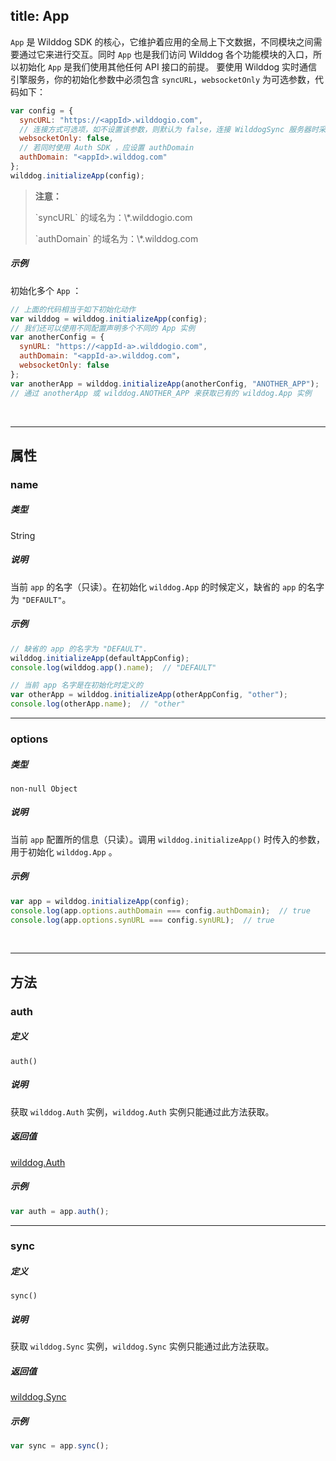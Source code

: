 
title: App
---

`App` 是 Wilddog SDK 的核心，它维护着应用的全局上下文数据，不同模块之间需要通过它来进行交互。同时 `App` 也是我们访问 Wilddog 各个功能模块的入口，所以初始化 `App` 是我们使用其他任何 API 接口的前提。
要使用 Wilddog 实时通信引擎服务，你的初始化参数中必须包含 `syncURL`，`websocketOnly` 为可选参数，代码如下：

```js
var config = {
  syncURL: "https://<appId>.wilddogio.com",
  // 连接方式可选项，如不设置该参数，则默认为 false，连接 WilddogSync 服务器时采用 polling 和 websocket 两种模式
  websocketOnly: false,
  // 若同时使用 Auth SDK ，应设置 authDomain
  authDomain: "<appId>.wilddog.com"
};
wilddog.initializeApp(config);

```

<blockquote class="warning">
  <p><strong>注意：</strong></p>
  <p>`syncURL` 的域名为：\*.wilddogio.com </p>
  <p>`authDomain` 的域名为：\*.wilddog.com </p>
</blockquote>

##### 示例

初始化多个 `App` ：

```js
// 上面的代码相当于如下初始化动作
var wilddog = wilddog.initializeApp(config);
// 我们还可以使用不同配置声明多个不同的 App 实例
var anotherConfig = {
  synURL: "https://<appId-a>.wilddogio.com",
  authDomain: "<appId-a>.wilddog.com"，
  websocketOnly: false
};
var anotherApp = wilddog.initializeApp(anotherConfig, "ANOTHER_APP");
// 通过 anotherApp 或 wilddog.ANOTHER_APP 来获取已有的 wilddog.App 实例
```

</br>

------

## 属性

### name

##### 类型

String

##### 说明

当前 `app` 的名字（只读）。在初始化 `wilddog.App` 的时候定义，缺省的 `app` 的名字为 `"DEFAULT"`。

##### 示例

```js
// 缺省的 app 的名字为 "DEFAULT".
wilddog.initializeApp(defaultAppConfig);
console.log(wilddog.app().name);  // "DEFAULT"
```
```js
// 当前 app 名字是在初始化时定义的
var otherApp = wilddog.initializeApp(otherAppConfig, "other");
console.log(otherApp.name);  // "other"
```

------

### options

##### 类型

`non-null Object`

##### 说明

当前 `app` 配置所的信息（只读）。调用 `wilddog.initializeApp()` 时传入的参数，用于初始化 `wilddog.App` 。

##### 示例

```js
var app = wilddog.initializeApp(config);
console.log(app.options.authDomain === config.authDomain);  // true
console.log(app.options.synURL === config.synURL);  // true
```

</br>

------

## 方法

### auth

##### 定义

`auth()`

##### 说明

获取 `wilddog.Auth` 实例，`wilddog.Auth` 实例只能通过此方法获取。

##### 返回值

[wilddog.Auth](/auth/Web/api/Auth.html)

##### 示例

```js
var auth = app.auth();
```

------

### sync

##### 定义

`sync()`

##### 说明

获取 `wilddog.Sync` 实例，`wilddog.Sync` 实例只能通过此方法获取。

##### 返回值

[wilddog.Sync](Sync.html)

##### 示例

```js
var sync = app.sync();
```

